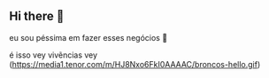 ## Hi there 👋
eu sou péssima em fazer esses negócios 🤩

é isso vey vivẽncias vey 
(https://media1.tenor.com/m/HJ8Nxo6FkI0AAAAC/broncos-hello.gif) 
